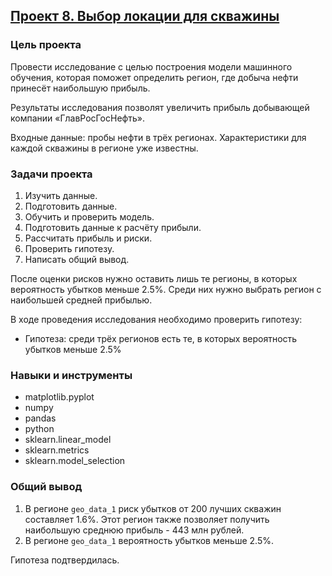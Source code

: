 ## [Проект 8. Выбор локации для скважины](08-choosing-the-location-for-the-well--ml-in-business.ipynb)


### Цель проекта

Провести исследование с целью построения модели машинного обучения, которая поможет определить регион, где добыча нефти принесёт наибольшую прибыль.

Результаты исследования позволят увеличить прибыль добывающей компании «ГлавРосГосНефть».

Входные данные: пробы нефти в трёх регионах. Характеристики для каждой скважины в регионе уже известны.


### Задачи проекта

1. Изучить данные.
2. Подготовить данные.
3. Обучить и проверить модель.
4. Подготовить данные к расчёту прибыли.
5. Рассчитать прибыль и риски.
6. Проверить гипотезу.
7. Написать общий вывод.

После оценки рисков нужно оставить лишь те регионы, в которых вероятность убытков меньше 2.5%. Среди них нужно выбрать регион с наибольшей средней прибылью.

В ходе проведения исследования необходимо проверить гипотезу:

- Гипотеза: среди трёх регионов есть те, в которых вероятность убытков меньше 2.5%


### Навыки и инструменты

- matplotlib.pyplot
- numpy
- pandas
- python
- sklearn.linear_model
- sklearn.metrics
- sklearn.model_selection


### Общий вывод

1. В регионе `geo_data_1` риск убытков от 200 лучших скважин составляет 1.6%. Этот регион также позволяет получить наибольшую среднюю прибыль - 443 млн рублей.
2. В регионе `geo_data_1` вероятность убытков меньше 2.5%.

Гипотеза подтвердилась.
